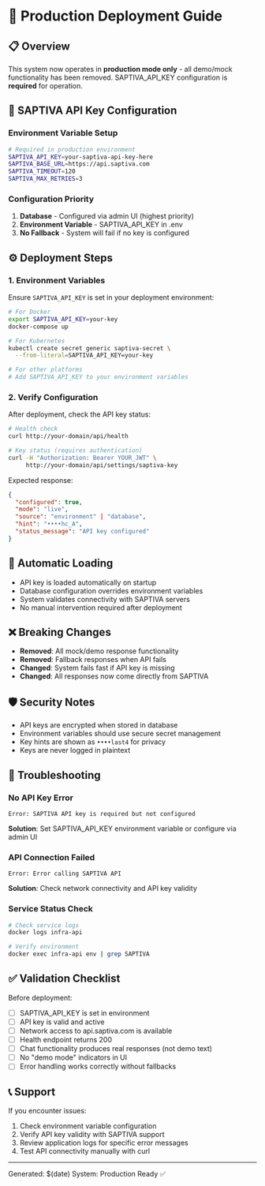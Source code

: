 # 🚀 Production Deployment Guide

## 📋 Overview
This system now operates in **production mode only** - all demo/mock functionality has been removed. SAPTIVA_API_KEY configuration is **required** for operation.

## 🔑 SAPTIVA API Key Configuration

### Environment Variable Setup
```bash
# Required in production environment
SAPTIVA_API_KEY=your-saptiva-api-key-here
SAPTIVA_BASE_URL=https://api.saptiva.com
SAPTIVA_TIMEOUT=120
SAPTIVA_MAX_RETRIES=3
```

### Configuration Priority
1. **Database** - Configured via admin UI (highest priority)
2. **Environment Variable** - SAPTIVA_API_KEY in .env
3. **No Fallback** - System will fail if no key is configured

## ⚙️ Deployment Steps

### 1. Environment Variables
Ensure `SAPTIVA_API_KEY` is set in your deployment environment:
```bash
# For Docker
export SAPTIVA_API_KEY=your-key
docker-compose up

# For Kubernetes
kubectl create secret generic saptiva-secret \
  --from-literal=SAPTIVA_API_KEY=your-key

# For other platforms
# Add SAPTIVA_API_KEY to your environment variables
```

### 2. Verify Configuration
After deployment, check the API key status:
```bash
# Health check
curl http://your-domain/api/health

# Key status (requires authentication)
curl -H "Authorization: Bearer YOUR_JWT" \
     http://your-domain/api/settings/saptiva-key
```

Expected response:
```json
{
  "configured": true,
  "mode": "live",
  "source": "environment" | "database",
  "hint": "••••hc_A",
  "status_message": "API key configured"
}
```

## 🔄 Automatic Loading
- API key is loaded automatically on startup
- Database configuration overrides environment variables
- System validates connectivity with SAPTIVA servers
- No manual intervention required after deployment

## ❌ Breaking Changes
- **Removed**: All mock/demo response functionality
- **Removed**: Fallback responses when API fails
- **Changed**: System fails fast if API key is missing
- **Changed**: All responses now come directly from SAPTIVA

## 🛡️ Security Notes
- API keys are encrypted when stored in database
- Environment variables should use secure secret management
- Key hints are shown as `••••last4` for privacy
- Keys are never logged in plaintext

## 🚨 Troubleshooting

### No API Key Error
```
Error: SAPTIVA API key is required but not configured
```
**Solution**: Set SAPTIVA_API_KEY environment variable or configure via admin UI

### API Connection Failed
```
Error: Error calling SAPTIVA API
```
**Solution**: Check network connectivity and API key validity

### Service Status Check
```bash
# Check service logs
docker logs infra-api

# Verify environment
docker exec infra-api env | grep SAPTIVA
```

## ✅ Validation Checklist

Before deployment:
- [ ] SAPTIVA_API_KEY is set in environment
- [ ] API key is valid and active
- [ ] Network access to api.saptiva.com is available
- [ ] Health endpoint returns 200
- [ ] Chat functionality produces real responses (not demo text)
- [ ] No "demo mode" indicators in UI
- [ ] Error handling works correctly without fallbacks

## 📞 Support
If you encounter issues:
1. Check environment variable configuration
2. Verify API key validity with SAPTIVA support
3. Review application logs for specific error messages
4. Test API connectivity manually with curl

---
Generated: $(date)
System: Production Ready ✅